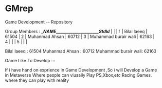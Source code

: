 # GMrep
Game Development -- Repository  


Group Members :
   ________NAME_____________________StdId_______
  |                      |                      |
1 | Bilal laeeq          |         61504        |
2 | Muhanmad Ahsan       |         60712        |
3 | Muhammad burair wali |         62163        |
4 |                      |                      |
5 |                      |                      |


 Bilal laeeq         : 61504 
 Muhanmad Ahsan      : 60712
 Muhammad burair wali: 62163
 
Game Like To Develop ::: 

If i have hand on exprience in Game Development ,So i will Develop a Game in Metaverse Where people can viusally Play PS,Xbox,etc Racing Games.
where they can play with reality 
